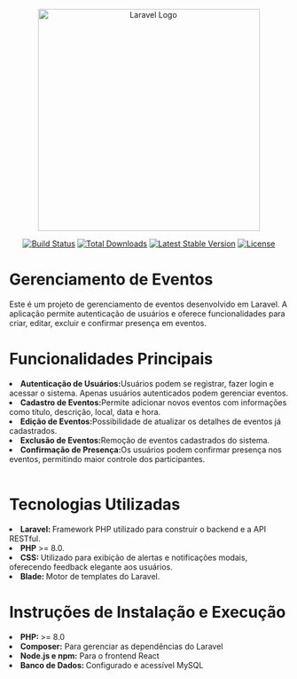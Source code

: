 <p align="center"><a href="https://laravel.com" target="_blank"><img src="https://raw.githubusercontent.com/laravel/art/master/logo-lockup/5%20SVG/2%20CMYK/1%20Full%20Color/laravel-logolockup-cmyk-red.svg" width="400" alt="Laravel Logo"></a></p>

<p align="center">
<a href="https://github.com/laravel/framework/actions"><img src="https://github.com/laravel/framework/workflows/tests/badge.svg" alt="Build Status"></a>
<a href="https://packagist.org/packages/laravel/framework"><img src="https://img.shields.io/packagist/dt/laravel/framework" alt="Total Downloads"></a>
<a href="https://packagist.org/packages/laravel/framework"><img src="https://img.shields.io/packagist/v/laravel/framework" alt="Latest Stable Version"></a>
<a href="https://packagist.org/packages/laravel/framework"><img src="https://img.shields.io/packagist/l/laravel/framework" alt="License"></a>
</p>

<h1>Gerenciamento de Eventos
</h1>

<p>
Este é um projeto de gerenciamento de eventos desenvolvido em Laravel. A aplicação permite autenticação de usuários e oferece funcionalidades para criar, editar, excluir e confirmar presença em eventos.
</p>


<h1>Funcionalidades Principais</h1>
<li><b>Autenticação de Usuários:</b>Usuários podem se registrar, fazer login e acessar o sistema. Apenas usuários autenticados podem gerenciar eventos.</li>
<li><b>Cadastro de Eventos:</b>Permite adicionar novos eventos com informações como título, descrição, local, data e hora.</li>
<li><b>Edição de Eventos:</b>Possibilidade de atualizar os detalhes de eventos já cadastrados.</li>
<li><b>Exclusão de Eventos:</b>Remoção de eventos cadastrados do sistema.</li>
<li><b>Confirmação de Presença:</b>Os usuários podem confirmar presença nos eventos, permitindo maior controle dos participantes.</li>



<br>

<h1>Tecnologias Utilizadas</h1>
<li><strong>Laravel: </strong> Framework PHP utilizado para construir o backend e a API RESTful.</li>
<li><strong>PHP</strong> >= 8.0.</li>
<li><strong>CSS: </strong>Utilizado para exibição de alertas e notificações modais, oferecendo feedback elegante aos usuários.</li>
<li><strong>Blade: </strong>Motor de templates do Laravel.</li>




<h1>Instruções de Instalação e Execução</h1>
<li><strong>PHP: </strong> >= 8.0</li>
<li><strong>Composer:</strong> Para gerenciar as dependências do Laravel</li>
<li><strong>Node.js e npm:</strong> Para o frontend React</li>
<li><strong>Banco de Dados: </strong> Configurado e acessível MySQL</li>
